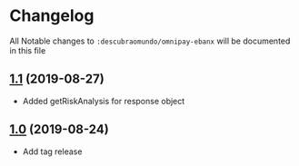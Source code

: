 # Changelog

All Notable changes to `:descubraomundo/omnipay-ebanx` will be documented in this file

## [1.1](https://github.com/descubraomundo/omnipay-ebanx/releases/tag/v1.0) (2019-08-27)
- Added getRiskAnalysis for response object

## [1.0](https://github.com/descubraomundo/omnipay-ebanx/releases/tag/v1.0) (2019-08-24)
- Add tag release